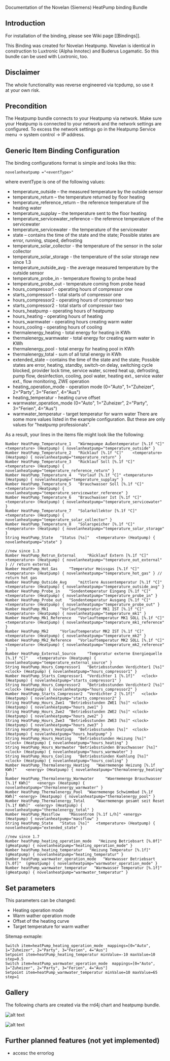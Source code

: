 Documentation of the Novelan (Siemens) HeatPump binding Bundle

## Introduction

For installation of the binding, please see Wiki page [[Bindings]].

This Binding was created for Novelan Heatpump. Novelan is identical in construction to Luxtronic (Alpha Innotec) and Buderus Logamatic. So this bundle can be used with Loxtronic, too.

## Disclaimer

The whole functionality was reverse engineered via tcpdump, so use it at your own risk. 

## Precondition

The Heatpump bundle connects to your Heatpump via network. Make sure your Heatpump is connected to your network and the network settings are configured. To excess the network settings go in the Heatpump Service menu -> system control -> IP address.

## Generic Item Binding Configuration

The binding configurations format is simple and looks like this:

    novelanheatpump ="<eventType>"

where eventType is one of the following values:
- temperature_outside – the measured temperature by the outside sensor
- temperature_return – the temperature returned by floor heating
- temperature_reference_return – the reference temperature of the heating water
- temperature_supplay – the temperature sent to the floor heating
- temperature_servicewater_reference – the reference temperature of the servicewater
- temperature_servicewater - the temperature of the servicewater
- state – contains the time of the state and the state; Possible states are error, running, stoped, defrosting
- temperature_solar_collector - the temperature of the sensor in the solar collector
- temperature_solar_storage - the temperature of the solar storage
new since 1.3
- temperature_outside_avg - the average measured temperature by the outside sensor
- temperature_probe_in - temperature flowing to probe head
- temperature_probe_out - temperature coming  from probe head
- hours_compressor1 - operating hours of compressor one
- starts_compressor1 - total starts of compressor one
- hours_compressor2 - operating hours of compressor two
- starts_compressor2 - total starts of compressor two
- hours_heatpump - operating hours of heatpump
- hours_heating - operating hours of heating
- hours_warmwater - operating hours creating warm water
- hours_cooling - operating hours of cooling
- thermalenergy_heating - total energy for heating in KWh
- thermalenergy_warmwater - total energy for creating warm water in KWh
- thermalenergy_pool - total energy for heating pool in KWh
- thermalenergy_total - sum of all total energy in KWh
- extended_state – contains the time of the state and the state; Possible states are error, heating, standby, switch-on delay, switching cycle blocked, provider lock time, service water, screed heat up, defrosting, pump flow, desinfection, cooling, pool water, heating ext., service water ext., flow monitoring, ZWE operation
- heating_operation_mode - operation mode (0="Auto", 1="Zuheizer", 2="Party", 3="Ferien", 4="Aus")
- heating_temperatur - heating curve offset
- warmwater_operation_mode (0="Auto", 1="Zuheizer", 2="Party", 3="Ferien", 4="Aus")
- warmwater_temperatur - target temperatur for warm water
There are some more values listed in the example configuration. But these are only values for "heatpump professionals".

As a result, your lines in the items file might look like the following:

    Number HeatPump_Temperature_1 	"Wärmepumpe Außentemperatur [%.1f °C]"	<temperature> (Heatpump) { novelanheatpump="temperature_outside" }
    Number HeatPump_Temperature_2	"Rücklauf [%.1f °C]"	<temperature> (Heatpump) { novelanheatpump="temperature_return" }
    Number HeatPump_Temperature_3 	"Rücklauf Soll [%.1f °C]"	<temperature> (Heatpump) { novelanheatpump="temperature_reference_return" }
    Number HeatPump_Temperature_4 	"Vorlauf [%.1f °C]"	<temperature> (Heatpump) { novelanheatpump="temperature_supplay" }
    Number HeatPump_Temperature_5 	"Brauchwasser Soll [%.1f °C]"	<temperature> (Heatpump) { novelanheatpump="temperature_servicewater_reference" }
    Number HeatPump_Temperature_6 	"Brauchwasser Ist [%.1f °C]"	<temperature> (Heatpump) { novelanheatpump="temperature_servicewater" }
    Number HeatPump_Temperature_7 	"Solarkollektor [%.1f °C]"	<temperature> (Heatpump) { novelanheatpump="temperature_solar_collector" }
    Number HeatPump_Temperature_8 	"Solarspeicher [%.1f °C]"	<temperature> (Heatpump) { novelanheatpump="temperature_solar_storage" }
    String HeatPump_State 	"Status [%s]"	<temperature> (Heatpump) { novelanheatpump="state" }
    
    //new since 1.3
    Number HeatPump_Retrun_External 	"Rücklauf Extern [%.1f °C]"	<temperature> (Heatpump) { novelanheatpump="temperature_out_external" } // return external
    Number HeatPump_Hot_Gas 	"Temperatur Heissgas [%.1f °C]"	<temperature> (Heatpump) { novelanheatpump="temperature_hot_gas" } // return hot gas
    Number HeatPump_Outside_Avg 	"mittlere Aussentemperatur [%.1f °C]"	<temperature> (Heatpump) { novelanheatpump="temperature_outside_avg" } 
    Number HeatPump_Probe_in 	"Sondentemperatur Eingang [%.1f °C]"	<temperature> (Heatpump) { novelanheatpump="temperature_probe_in" } 
    Number HeatPump_Probe_out 	"Sondentemperatur Ausgang [%.1f °C]"	<temperature> (Heatpump) { novelanheatpump="temperature_probe_out" } 
    Number HeatPump_Mk1 	"Vorlauftemperatur MK1 IST [%.1f °C]"	<temperature> (Heatpump) { novelanheatpump="temperature_mk1" } 
    Number HeatPump_Mk1_Reference 	"Vorlauftemperatur MK1 SOLL [%.1f °C]"	<temperature> (Heatpump) { novelanheatpump="temperature_mk1_reference" } 
    Number HeatPump_Mk2 	"Vorlauftemperatur MK2 IST [%.1f °C]"	<temperature> (Heatpump) { novelanheatpump="temperature_mk2" } 
    Number HeatPump_Mk2_Reference 	"Vorlauftemperatur MK2 SOLL [%.1f °C]"	<temperature> (Heatpump) { novelanheatpump="temperature_mk2_reference" } 
    Number HeatPump_External_Source 	"Temperatur externe Energiequelle [%.1f °C]"	<temperature> (Heatpump) { novelanheatpump="temperature_external_source" } 
    String HeatPump_Hours_Compressor1 	"Betriebsstunden Verdichter1 [%s]"	<clock> (Heatpump) { novelanheatpump="hours_compressor1" } 
    Number HeatPump_Starts_Compressor1 	"Verdichter 1 [%.1f]"	<clock> (Heatpump) { novelanheatpump="starts_compressor1" } 
    String HeatPump_Hours_Compressor2 	"Betriebsstunden Verdichter2 [%s]"	<clock> (Heatpump) { novelanheatpump="hours_compressor2" } 
    Number HeatPump_Starts_Compressor2 	"Verdichter 2 [%.1f]"	<clock> (Heatpump) { novelanheatpump="starts_compressor2" } 
    String HeatPump_Hours_Zwe1 	"Betriebsstunden ZWE1 [%s]"	<clock> (Heatpump) { novelanheatpump="hours_zwe1" }
    String HeatPump_Hours_Zwe2 	"Betriebsstunden ZWE2 [%s]"	<clock> (Heatpump) { novelanheatpump="hours_zwe2" }
    String HeatPump_Hours_Zwe3 	"Betriebsstunden ZWE3 [%s]"	<clock> (Heatpump) { novelanheatpump="hours_zwe3" }
    String HeatPump_Hours_Heatpump 	"Betriebsstunden [%s]"	<clock> (Heatpump) { novelanheatpump="hours_heatpump" } 
    String HeatPump_Hours_Heating	"Betriebsstunden Heizung [%s]"	<clock> (Heatpump) { novelanheatpump="hours_heating" }
    String HeatPump_Hours_Warmwater	"Betriebsstunden Brauchwasser [%s]"	<clock> (Heatpump) { novelanheatpump="hours_warmwater" }
    String HeatPump_Hours_Cooling	"Betriebsstunden Kuehlung [%s]"	<clock> (Heatpump) { novelanheatpump="hours_cooling" }
    Number HeatPump_Thermalenergy_Heating 	"Waermemenge Heizung [%.1f KWh]"	<energy> (Heatpump) { novelanheatpump="thermalenergy_heating" }
    Number HeatPump_Thermalenergy_Warmwater 	"Waermemenge Brauchwasser [%.1f KWh]"	<energy> (Heatpump) { novelanheatpump="thermalenergy_warmwater" }
    Number HeatPump_Thermalenergy_Pool 	"Waermemenge Schwimmbad [%.1f KWh]"	<energy> (Heatpump) { novelanheatpump="thermalenergy_pool" }
    Number HeatPump_Thermalenergy_Total 	"Waermemenge gesamt seit Reset [%.1f KWh]"	<energy> (Heatpump) { novelanheatpump="thermalenergy_total" }
    Number HeatPump_Massflow 	"Massentrom [%.1f L/h]"	<energy> (Heatpump) { novelanheatpump="massflow" }
    String HeatPump_State   "Status [%s]"   <temperature> (Heatpump) { novelanheatpump="extended_state" }

    //new since 1.7
    Number heatPump_heating_operation_mode   "Heizung Betriebsart [%.0f]"  (gHeatpump) { novelanheatpump="heating_operation_mode" }
    Number heatPump_heating_temperatur   "Heizung Temperatur [%.1f]"  (gHeatpump) { novelanheatpump="heating_temperatur" }
    Number heatPump_warmwater_operation_mode   "Warmwasser Betriebsart [%.0f]"  (gHeatpump) { novelanheatpump="warmwater_operation_mode" }
    Number heatPump_warmwater_temperatur   "Warmwasser Temperatur [%.1f]"  (gHeatpump) { novelanheatpump="warmwater_temperatur" }

## Set parameters
This parameters can be changed:
- Heating operation mode
- Warm wather operation mode
- Offset of the heating curve
- Target temperature for warm wather

Sitemap exmaple:

    Switch item=heatPump_heating_operation_mode  mappings=[0="Auto", 1="Zuheizer", 2="Party", 3="Ferien", 4="Aus"]
    Setpoint item=heatPump_heating_temperatur minValue=-10 maxValue=10 step=0.5
    Switch item=heatPump_warmwater_operation_mode  mappings=[0="Auto", 1="Zuheizer", 2="Party", 3="Ferien", 4="Aus"]
    Setpoint item=heatPump_warmwater_temperatur minValue=10 maxValue=65 step=1


## Gallery

The following charts are created via the rrd4j chart and heatpump bundle. <br/>

![alt text](http://wiki.openhab.googlecode.com/hg/images/screenshots/noveleanheatpump_rrdchart_d.png "RRD Chart")

![alt text](http://wiki.openhab.googlecode.com/hg/images/screenshots/noveleanheatpump_rrdchart_w.png "RRD Chart")

## Further planned features (not yet implemented)

- accesc the errorlog
 